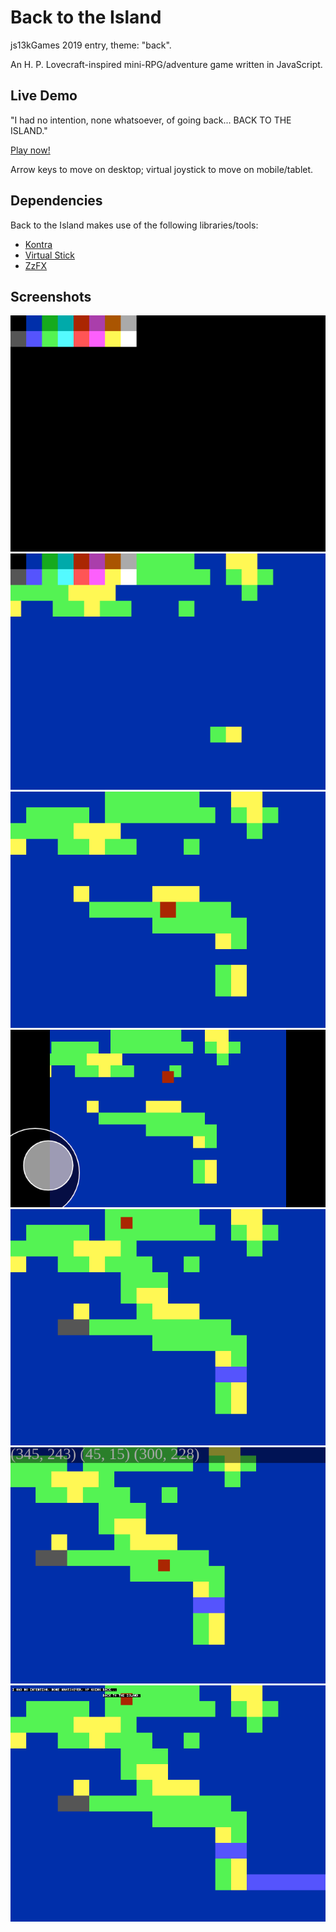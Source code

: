 Back to the Island
==================

js13kGames 2019 entry, theme: "back".

An H. P. Lovecraft-inspired mini-RPG/adventure game written in JavaScript.

Live Demo
---------

"I had no intention, none whatsoever, of going back... BACK TO THE ISLAND."

[Play now!](https://ajbkr.github.io/back/)

Arrow keys to move on desktop; virtual joystick to move on mobile/tablet.

Dependencies
------------

Back to the Island makes use of the following libraries/tools:

* [Kontra](https://straker.github.io/kontra/)
* [Virtual Stick](https://www.npmjs.com/package/virtual-stick)
* [ZzFX](http://www.3d2k.com/js/zzfx/)

Screenshots
-----------

![VGA 640x480, 16-color palette](screenshots/000.png "VGA 640x480, 16-color palette")
![Tile engine with palette overlay](screenshots/001.png "Tile engine with palette overlay")
![Basic player movement](screenshots/002.png "Basic player movement")
![Virtual joystick and canvas resize](screenshots/003.png "Virtual joystick and canvas resize")
![Add collision layer to tile engine](screenshots/004.png "Add collision layer to tile engine")
![Debug camera pan](screenshots/005.png "Debug camera pan")
![Rudimentary 4x6 bitmap font](screenshots/006.png "Rudimentary 4x6 bitmap font")
